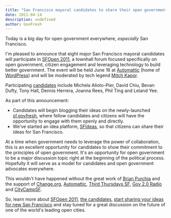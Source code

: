```yaml
---
title: "San Francisco mayoral candidates to share their open government ideas at SFOpen 2011"
date: 2011-04-14
description: undefined
author: GovFresh
---
```


<a href="http://sf.govfresh.com/sfopen2011"></a>

Today is a big day for open government everywhere, <em>especially</em> San Francisco.

I'm pleased to announce that eight major San Francisco mayoral candidates will participate in <a href="http://sf.govfresh.com/sfopen2011/">SFOpen 2011</a>, a townhall forum focused specifically on open government, citizen engagement and leveraging technology to build better government. The event will be held June 16 at <a href="http://automattic.com">Automattic</a> (home of <a href="http://wordpress.com">WordPress</a>) and will be moderated by tech legend <a href="http://kapor.com/bio/index.html">Mitch Kapor</a>.

Participating <a href="http://sf.govfresh.com/candidates/">candidates</a> include Michela Alioto-Pier, David Chiu, Bevan Dufty, Tony Hall, Dennis Herrera, Joanna Rees, Phil Ting and Leland Yee.

As part of this announcement:

<ul>
	<li>Candidates will begin blogging their ideas on the newly-launched <a href="http://sf.govfresh.com">sf.govfresh</a>, where fellow candidates and citizens will have the opportunity to engage with them openly and directly.</li>
	<li>We've started an idea platform, <a href="http://govfresh.uservoice.com/forums/111301-sfideas">SFIdeas</a>, so that citizens can share their ideas for San Francisco.</li>
</ul>

At a time when government needs to leverage the power of collaboration, this is an excellent opportunity for candidates to show their commitment to the principles of open government. It's an opportunity for open government to be a major discussion topic right at the beginning of the political process. Hopefully it will serve as a model for candidates and open government advocates everywhere.

This wouldn't have happened without the great work of <a href="http://twitter.com/brianpurchia">Brian Purchia</a> and the support of <a href="http://change.org">Change.org</a>, <a href="http://automattic.com">Automattic</a>, <a href="http://thirdthurs.govfresh.com">Third Thursdays SF</a>, <a href="http://gov20radio.com">Gov 2.0 Radio</a> and <a href="http://citycampsf.govfresh.com">CityCampSF</a>. 

So, learn more about <a href="http://sf.govfresh.com/sfopen2011">SFOpen 2011</a>, <a href="http://sf.govfresh.com/candidates/">the candidates</a>, <a href="http://govfresh.uservoice.com/forums/111301-sfideas">start sharing your ideas for new San Francisco</a> and stay tuned for a great discussion on the future of one of the world's leading open cities.
